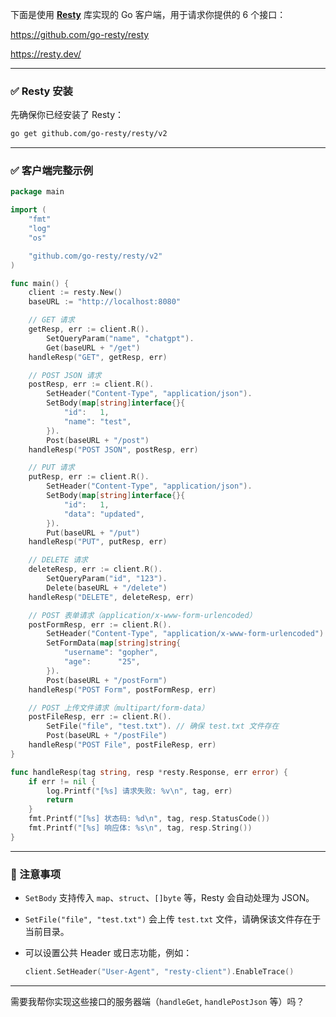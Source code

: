 下面是使用 [**Resty**](https://github.com/go-resty/resty) 库实现的 Go 客户端，用于请求你提供的 6 个接口：

https://github.com/go-resty/resty


https://resty.dev/


---

### ✅ Resty 安装

先确保你已经安装了 Resty：

```bash
go get github.com/go-resty/resty/v2
```

---

### ✅ 客户端完整示例

```go
package main

import (
	"fmt"
	"log"
	"os"

	"github.com/go-resty/resty/v2"
)

func main() {
	client := resty.New()
	baseURL := "http://localhost:8080"

	// GET 请求
	getResp, err := client.R().
		SetQueryParam("name", "chatgpt").
		Get(baseURL + "/get")
	handleResp("GET", getResp, err)

	// POST JSON 请求
	postResp, err := client.R().
		SetHeader("Content-Type", "application/json").
		SetBody(map[string]interface{}{
			"id":   1,
			"name": "test",
		}).
		Post(baseURL + "/post")
	handleResp("POST JSON", postResp, err)

	// PUT 请求
	putResp, err := client.R().
		SetHeader("Content-Type", "application/json").
		SetBody(map[string]interface{}{
			"id":   1,
			"data": "updated",
		}).
		Put(baseURL + "/put")
	handleResp("PUT", putResp, err)

	// DELETE 请求
	deleteResp, err := client.R().
		SetQueryParam("id", "123").
		Delete(baseURL + "/delete")
	handleResp("DELETE", deleteResp, err)

	// POST 表单请求（application/x-www-form-urlencoded）
	postFormResp, err := client.R().
		SetHeader("Content-Type", "application/x-www-form-urlencoded").
		SetFormData(map[string]string{
			"username": "gopher",
			"age":      "25",
		}).
		Post(baseURL + "/postForm")
	handleResp("POST Form", postFormResp, err)

	// POST 上传文件请求（multipart/form-data）
	postFileResp, err := client.R().
		SetFile("file", "test.txt"). // 确保 test.txt 文件存在
		Post(baseURL + "/postFile")
	handleResp("POST File", postFileResp, err)
}

func handleResp(tag string, resp *resty.Response, err error) {
	if err != nil {
		log.Printf("[%s] 请求失败: %v\n", tag, err)
		return
	}
	fmt.Printf("[%s] 状态码: %d\n", tag, resp.StatusCode())
	fmt.Printf("[%s] 响应体: %s\n", tag, resp.String())
}
```

---

### 📌 注意事项

* `SetBody` 支持传入 `map`、`struct`、`[]byte` 等，Resty 会自动处理为 JSON。
* `SetFile("file", "test.txt")` 会上传 `test.txt` 文件，请确保该文件存在于当前目录。
* 可以设置公共 Header 或日志功能，例如：

  ```go
  client.SetHeader("User-Agent", "resty-client").EnableTrace()
  ```

---

需要我帮你实现这些接口的服务器端（`handleGet`, `handlePostJson` 等）吗？
